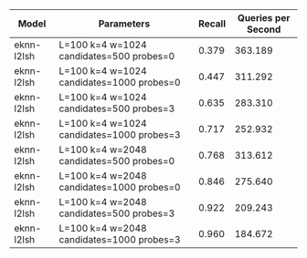 |Model|Parameters|Recall|Queries per Second|
|---|---|---|---|
|eknn-l2lsh|L=100 k=4 w=1024 candidates=500 probes=0|0.379|363.189|
|eknn-l2lsh|L=100 k=4 w=1024 candidates=1000 probes=0|0.447|311.292|
|eknn-l2lsh|L=100 k=4 w=1024 candidates=500 probes=3|0.635|283.310|
|eknn-l2lsh|L=100 k=4 w=1024 candidates=1000 probes=3|0.717|252.932|
|eknn-l2lsh|L=100 k=4 w=2048 candidates=500 probes=0|0.768|313.612|
|eknn-l2lsh|L=100 k=4 w=2048 candidates=1000 probes=0|0.846|275.640|
|eknn-l2lsh|L=100 k=4 w=2048 candidates=500 probes=3|0.922|209.243|
|eknn-l2lsh|L=100 k=4 w=2048 candidates=1000 probes=3|0.960|184.672|
